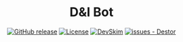 <div align="center">
  
# D&I Bot

[![GitHub release](https://img.shields.io/github/release/D-I-Projects/Discord-Bot?include_prereleases=&sort=semver&color=blue)](https://github.com/D-I-Projects/Discord-Bot/releases/)
[![License](https://img.shields.io/badge/License-MIT-blue)](#license)
[![DevSkim](https://github.com/D-I-Projects/Discord-Bot/actions/workflows/devskim.yml/badge.svg)](https://github.com/D-I-Projects/Discord-Bot/actions/workflows/devskim.yml)
[![issues - Destor](https://img.shields.io/github/issues/D-I-Projects/Discord-Bot)](https://github.com/D-I-Projects/Discord-Bot/issues)

</div>

